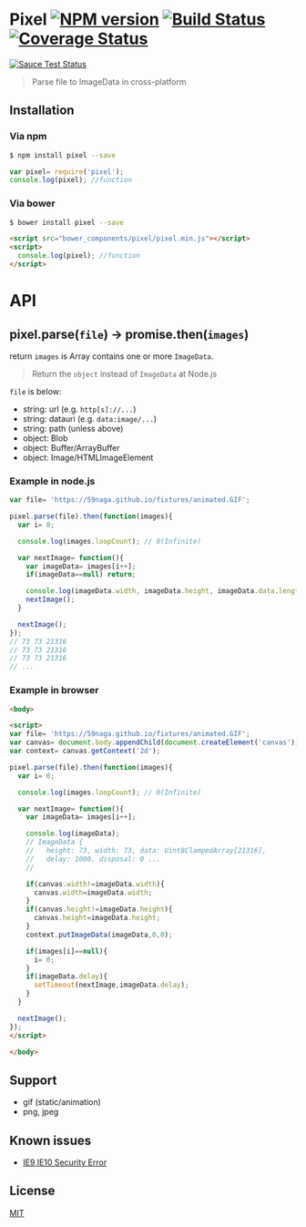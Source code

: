 # Pixel [![NPM version][npm-image]][npm] [![Build Status][travis-image]][travis] [![Coverage Status][coveralls-image]][coveralls]

[![Sauce Test Status][sauce-image]][sauce]

> Parse file to ImageData in cross-platform

## Installation
### Via npm
```bash
$ npm install pixel --save
```
```js
var pixel= require('pixel');
console.log(pixel); //function
```

### Via bower
```bash
$ bower install pixel --save
```
```html
<script src="bower_components/pixel/pixel.min.js"></script>
<script>
  console.log(pixel); //function
</script>
```

# API

## pixel.parse(`file`) -> promise.then(`images`)

return `images` is Array contains one or more `ImageData`.
> Return the `object` instead of `ImageData` at Node.js

`file` is below:
* string: url (e.g. `http[s]://...`)
* string: datauri (e.g. `data:image/...`)
* string: path (unless above)
* object: Blob
* object: Buffer/ArrayBuffer
* object: Image/HTMLImageElement

### Example in node.js

```js
var file= 'https://59naga.github.io/fixtures/animated.GIF';

pixel.parse(file).then(function(images){
  var i= 0;

  console.log(images.loopCount); // 0(Infinite)

  var nextImage= function(){
    var imageData= images[i++];
    if(imageData==null) return;

    console.log(imageData.width, imageData.height, imageData.data.length);
    nextImage();
  }

  nextImage();
});
// 73 73 21316
// 73 73 21316
// 73 73 21316
// ...
```

### Example in browser
```html
<body>

<script>
var file= 'https://59naga.github.io/fixtures/animated.GIF';
var canvas= document.body.appendChild(document.createElement('canvas'));
var context= canvas.getContext('2d');

pixel.parse(file).then(function(images){
  var i= 0;

  console.log(images.loopCount); // 0(Infinite)

  var nextImage= function(){
    var imageData= images[i++];

    console.log(imageData);
    // ImageData {
    //   height: 73, width: 73, data: Uint8ClampedArray[21316],
    //   delay: 1000, disposal: 0 ...
    //   

    if(canvas.width!=imageData.width){
      canvas.width=imageData.width;
    }
    if(canvas.height!=imageData.height){
      canvas.height=imageData.height;
    }
    context.putImageData(imageData,0,0);

    if(images[i]==null){
      i= 0;
    }
    if(imageData.delay){
      setTimeout(nextImage,imageData.delay);
    }
  }

  nextImage();
});
</script>

</body>
```

## Support
* gif (static/animation)
* png, jpeg

## Known issues
* [IE9,IE10 Security Error](https://github.com/kangax/fabric.js/issues/1957#issuecomment-101674049)

License
---
[MIT][License]

[License]: http://59naga.mit-license.org/

[sauce-image]: http://soysauce.berabou.me/u/59798/pixel.svg
[sauce]: https://saucelabs.com/u/59798
[npm-image]:https://img.shields.io/npm/v/pixel.svg?style=flat-square
[npm]: https://npmjs.org/package/pixel
[travis-image]: http://img.shields.io/travis/59naga/pixel.svg?style=flat-square
[travis]: https://travis-ci.org/59naga/pixel
[coveralls-image]: http://img.shields.io/coveralls/59naga/pixel.svg?style=flat-square
[coveralls]: https://coveralls.io/r/59naga/pixel?branch=master